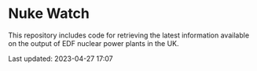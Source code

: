 # Nuke Watch

This repository includes code for retrieving the latest information available on the output of EDF nuclear power plants in the UK.

Last updated: 2023-04-27 17:07